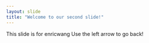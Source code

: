 ```yaml
---
layout: slide
title: "Welcome to our second slide!"
---
```

This slide is for enricwang
Use the left arrow to go back!
